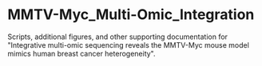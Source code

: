 # MMTV-Myc_Multi-Omic_Integration
Scripts, additional figures, and other supporting documentation for "Integrative multi-omic sequencing reveals the MMTV-Myc mouse model mimics human breast cancer heterogeneity".
